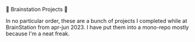 🥑 Brainstation Projects 🥑

In no particular order, these are a bunch of projects I completed while at BrainStation from apr-jun 2023. I have put them into a mono-repo mostly because I'm a neat freak.
